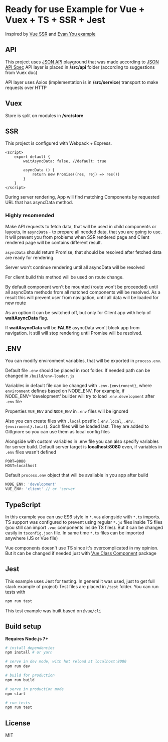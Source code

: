 # Ready for use Example for Vue + Vuex + TS + SSR + Jest

Inspired by [Vue SSR](https://ssr.vuejs.org/en) and [Evan You example](https://github.com/vuejs/vue-hackernews-2.0)

## API

This project uses [JSON API](http://jsonapiplayground.reyesoft.com/) playground that was made according to [JSON API Spec](http://jsonapi.org/)
API layer is placed in **/src/api** folder (according to suggestions from Vuex doc)

API layer uses Axios (implementation is in **/src/service**) transport to make requests over HTTP

## Vuex

Store is split on modules in **/src/store**

## SSR

This project is configured with Webpack + Express.

```vue
<script>
    export default {
        waitAsyncData: false, //default: true
        
        asyncData () {
            return new Promise((res, rej) => res())
        }
    }
</script>
```

During server rendering, App will find matching Components by requested URL that has asyncData method.

### Highly resomended
Make API requests to fetch data, that will be used in child components or layouts,
in `asyncData` - to prepare all needed data, that you are going to use. It will prevent you
from problems when SSR rendered page and Client rendered page will be contains different result.

`asyncData` should return Promise, that should be resolved after fetched data are ready for rendering.

Server won't continue rendering until all asyncData will be resolved

For client build this method will be used on route change.

By default component won't be mounted (route won't be proceeded) until all asyncData methods 
from all matched components will be resolved. As a result this will prevent user from navigation, until all data will
be loaded for new route

As an option it can be switched off, but only for Client app with help of **waitAsyncData** flag.

If **waitAsyncData** will be **FALSE** asyncData won't block app from navigation. It still will 
stop rendering until Promise will be resolved.

## .ENV

You can modify environment variables, that will be exported in
`process.env`.

Default file `.env` should be placed in root folder. If needed path can be changed
in `/build/env-loader.js`

Variables in default file can be changed with `.env.{environent}`, where
`environment` defines based on NODE_ENV. For example,
if NODE_ENV='development' builder will try to load `.env.development`
after `.env` file

Properties `VUE_ENV` and `NODE_ENV` in `.env` files will be ignored

Also you can create files with `.local` postfix (`.env.local`, `.env.{environent}.local`). Such files will be loaded last.
They are added to GitIgnore so you can use them as local config files

Alongside with custom variables in .env file you can also specify
variables for server build. Default server target is **localhost:8080**
even, if variables in `.env` files wasn't defined

```
PORT=8080
HOST=localhost
```

Default `process.env` object that will be available in you app after build

```typescript
NODE_ENV: 'development'
VUE_ENV: 'client' // or 'server'
```

## TypeScript

In this example you can use ES6 style in `*.vue` alongside
with `*.ts` imports. TS support was configured to prevent using regular
`*.js` files inside TS files (you still can import `.vue` components inside TS files).
 But it can be changed easily in `tsconfig.json`
file. In same time `*.ts` files can be imported anywhere (JS or Vue file)

Vue components doesn't use TS since it's overcomplicated in my opinion.
But it can be changed if needed just with [Vue Class Component](https://github.com/vuejs/vue-class-component) package

## Jest

This example uses Jest for testing. In general it was used, just to get full stack example of project)
Test files are placed in `/test` folder. You can run tests with

``` bash
npm run test
```

This test example was built based on `@vue/cli`

## Build setup

**Requires Node.js 7+**

``` bash
# install dependencies
npm install # or yarn

# serve in dev mode, with hot reload at localhost:8080
npm run dev

# build for production
npm run build

# serve in production mode
npm start

# run tests
npm run test
```

## License

MIT
